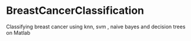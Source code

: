 # BreastCancerClassification
Classifying breast cancer using knn, svm , naive bayes and decision trees on Matlab

